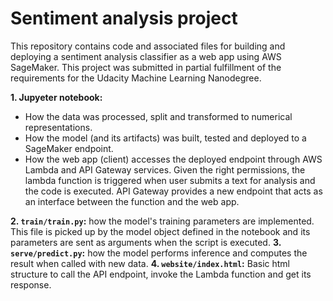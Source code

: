 # Sentiment analysis project

This repository contains code and associated files for building and deploying a sentiment analysis classifier as a web app using AWS SageMaker. This project was submitted in partial fulfillment of the requirements for the Udacity Machine Learning Nanodegree.


**1. Jupyeter notebook:**
* How the data was processed, split and transformed to numerical representations. 
* How the model (and its artifacts) was built, tested and deployed to a SageMaker endpoint. 
* How the web app (client) accesses the deployed endpoint through AWS Lambda and API Gateway services. Given the right permissions, the lambda function is triggered when user submits a text for analysis and the code is executed. API Gateway provides a new endpoint that acts as an interface between the function and the web app.

**2. `train/train.py`:** how the model's training parameters are implemented. This file is picked up by the model object defined in the notebook and its parameters are sent as arguments when the script is executed.
**3. `serve/predict.py`:** how the model performs inference and computes the result when called with new data.
**4. `website/index.html`:** Basic html structure to call the API endpoint, invoke the Lambda function and get its response.
